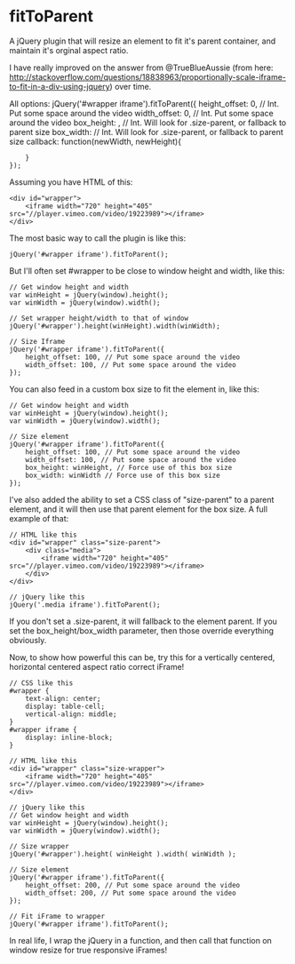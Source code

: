 fitToParent
===========

A jQuery plugin that will resize an element to fit it's parent container, and maintain it's orginal aspect ratio.

I have really improved on the answer from @TrueBlueAussie (from here: http://stackoverflow.com/questions/18838963/proportionally-scale-iframe-to-fit-in-a-div-using-jquery) over time.

All options:
	jQuery('#wrapper iframe').fitToParent({
	    height_offset: 0, // Int. Put some space around the video
	    width_offset: 0, // Int. Put some space around the video
	    box_height: , // Int. Will look for .size-parent, or fallback to parent size
	    box_width: // Int. Will look for .size-parent, or fallback to parent size
	    callback: function(newWidth, newHeight){
			
	    }
	});

Assuming you have HTML of this:

    <div id="wrapper">
        <iframe width="720" height="405" src="//player.vimeo.com/video/19223989"></iframe>
    </div>

The most basic way to call the plugin is like this:

    jQuery('#wrapper iframe').fitToParent();

But I'll often set #wrapper to be close to window height and width, like this:

    // Get window height and width
    var winHeight = jQuery(window).height();
    var winWidth = jQuery(window).width();
    
    // Set wrapper height/width to that of window
    jQuery('#wrapper').height(winHeight).width(winWidth);
    
    // Size Iframe
    jQuery('#wrapper iframe').fitToParent({
    	height_offset: 100, // Put some space around the video
    	width_offset: 100, // Put some space around the video
    });


You can also feed in a custom box size to fit the element in, like this:

    // Get window height and width
    var winHeight = jQuery(window).height();
    var winWidth = jQuery(window).width();
    
    // Size element
    jQuery('#wrapper iframe').fitToParent({
    	height_offset: 100, // Put some space around the video
    	width_offset: 100, // Put some space around the video
    	box_height: winHeight, // Force use of this box size
    	box_width: winWidth // Force use of this box size
    });

I've also added the ability to set a CSS class of "size-parent" to a parent element, and it will then use that parent element for the box size. A full example of that:

    // HTML like this
    <div id="wrapper" class="size-parent">
    	<div class="media">
            <iframe width="720" height="405" src="//player.vimeo.com/video/19223989"></iframe>
    	</div>
    </div>
     
    // jQuery like this
    jQuery('.media iframe').fitToParent();    

If you don't set a .size-parent, it will fallback to the element parent. If you set the box_height/box_width parameter, then those override everything obviously. 	

Now, to show how powerful this can be, try this for a vertically centered, horizontal centered aspect ratio correct iFrame!

    // CSS like this
    #wrapper {
    	text-align: center;
    	display: table-cell;
    	vertical-align: middle;
    }
    #wrapper iframe {
    	display: inline-block;
    }
    
    // HTML like this
    <div id="wrapper" class="size-wrapper">
    	<iframe width="720" height="405" src="//player.vimeo.com/video/19223989"></iframe>
    </div>
    
    // jQuery like this
    // Get window height and width
    var winHeight = jQuery(window).height();
    var winWidth = jQuery(window).width();
    
    // Size wrapper
    jQuery('#wrapper').height( winHeight ).width( winWidth );
    
    // Size element
    jQuery('#wrapper iframe').fitToParent({
    	height_offset: 200, // Put some space around the video
    	width_offset: 200, // Put some space around the video
    });
    
    // Fit iFrame to wrapper
    jQuery('#wrapper iframe').fitToParent();

In real life, I wrap the jQuery in a function, and then call that function on window resize for true responsive iFrames!
